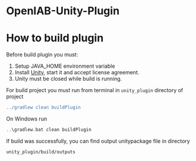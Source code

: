 OpenIAB-Unity-Plugin
====================

How to build plugin
====================

Before build plugin you must:

1. Setup JAVA_HOME environment variable
2. Install [Unity][1], start it and accept license agreement.
3. Unity must be closed while build is running.

For build project you must run from terminal in `unity_plugin` directory of project<br>
```groovy
../gradlew clean buildPlugin
```
On Windows run<br>
```groovy
..\gradlew.bat clean buildPlugin
```

If build was successfully, you can find output unitypackage file in directory<br>

`unity_plugin/build/outputs`

[1]: https://unity3d.com/unity/download
